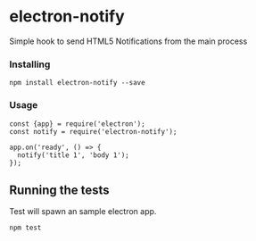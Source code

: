 # electron-notify
Simple hook to send HTML5 Notifications from the main process

### Installing

```
npm install electron-notify --save
```

### Usage

```
const {app} = require('electron');
const notify = require('electron-notify');

app.on('ready', () => {
  notify('title 1', 'body 1');
});
```

## Running the tests

Test will spawn an sample electron app.

```
npm test
```
